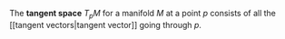 The **tangent space** $T_p M$ for a manifold $M$ at a point $p$ consists of all the [[tangent vectors|tangent vector]] going through $p$.